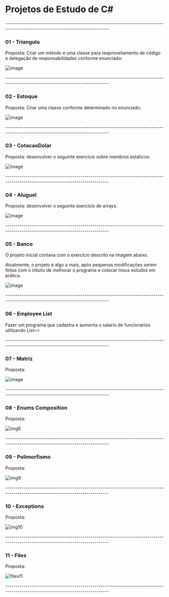 # Projetos de Estudo de C#

<p>---------------------------------------------------------------------------------------------------------------------------------</p>

### 01 - Triangulo
<p>Proposta: Criar um método e uma classe para reaproveitamento de código e delegação de responsabilidades conforme enunciado:</p>

![image](https://user-images.githubusercontent.com/48141487/218535536-9a944d65-93c0-42b0-984c-6da16479f86f.png)

<p>---------------------------------------------------------------------------------------------------------------------------------</p>

### 02 - Estoque
<p>Proposta: Criar uma classe conforme determinado no enunciado:</p>

![image](https://user-images.githubusercontent.com/48141487/218535221-23a973b6-eebf-4f25-8da3-5a592bfb6bf6.png)

<p>---------------------------------------------------------------------------------------------------------------------------------</p>

### 03 - CotacaoDolar
<p>Proposta: desenvolver o seguinte exercício sobre membros estáticos:</p>

![image](https://user-images.githubusercontent.com/48141487/218533794-c62e62c8-9617-4352-86dc-f9c916face59.png)

<p>---------------------------------------------------------------------------------------------------------------------------------</p>

### 04 - Aluguel
<p>Proposta: desenvolver o seguinte exercício de arrays:</p>

![image](https://user-images.githubusercontent.com/48141487/218485272-718b8434-409f-424c-9a2e-3f1be940a5c1.png)

<p>---------------------------------------------------------------------------------------------------------------------------------</p>

### 05 - Banco
<p>O projeto inicial contava com o exercício descrito na imagem abaixo.</p>
<p>Atualmente, o projeto é algo a mais, após pequenas modificações serem feitas com o intuito de melhorar o programa e colocar meus estudos em prática.</p>

![image](https://user-images.githubusercontent.com/48141487/218082098-bac0792b-dae8-4537-8f7e-66791d1e74b8.png)

<p>---------------------------------------------------------------------------------------------------------------------------------</p>

### 06 - Employee List
<p>Fazer um programa que cadastra e aumenta o salario de funcionários utilizando List<></p>

<p>---------------------------------------------------------------------------------------------------------------------------------</p>

### 07 - Matriz
<p>Proposta:</p>

![image](https://user-images.githubusercontent.com/48141487/219749027-112326a5-677f-4fa0-bb08-cfd23a41cc65.png)

<p>---------------------------------------------------------------------------------------------------------------------------------</p>

### 08 - Enums Composition
<p>Proposta:</p>

![img8](https://github.com/izaleme/ProjetosCsharpEstudo/assets/48141487/f6288cb9-34ec-41fe-aa2a-48245258e391)

<p>---------------------------------------------------------------------------------------------------------------------------------</p>

### 09 - Polimorfismo
<p>Proposta:</p>

![img9](https://github.com/izaleme/ProjetosCsharpEstudo/assets/48141487/6e0fd8dd-35fd-4015-ada5-8d6b1f3c53e0)

<p>---------------------------------------------------------------------------------------------------------------------------------</p>

### 10 - Exceptions
<p>Proposta:</p>

![img10](https://github.com/izaleme/ProjetosCsharpEstudo/assets/48141487/566d4eef-ed7e-4762-9df7-cd99b3c8602c)

<p>---------------------------------------------------------------------------------------------------------------------------------</p>

### 11 - Files
<p>Proposta:</p>

![files11](https://github.com/izaleme/ProjetosCsharpEstudo/assets/48141487/ef5c1ef4-e1ce-4a7a-bcc5-1f69d0f3616e)

<p>---------------------------------------------------------------------------------------------------------------------------------</p>
